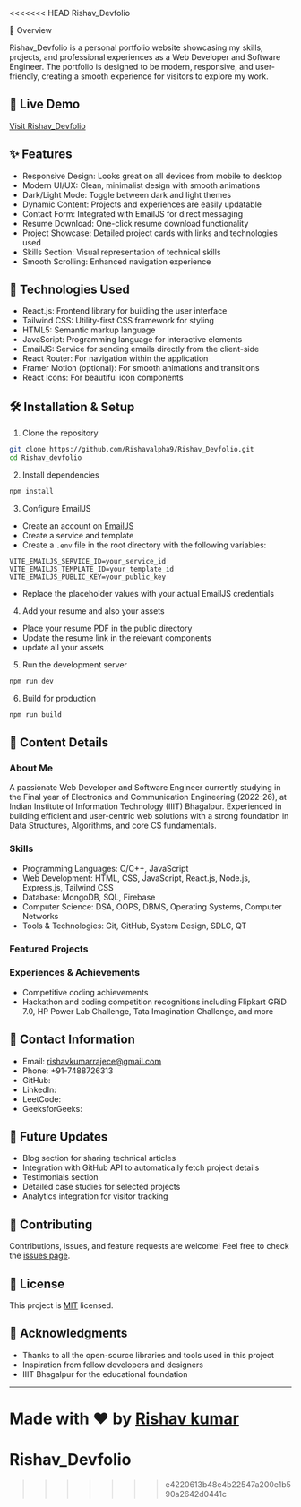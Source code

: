 <<<<<<< HEAD
Rishav_Devfolio


 📌 Overview

Rishav_Devfolio is a personal portfolio website showcasing my skills, projects, and professional experiences as a Web Developer and Software Engineer. The portfolio is designed to be modern, responsive, and user-friendly, creating a smooth experience for visitors to explore my work.

## 🚀 Live Demo

[Visit Rishav_Devfolio]()

## ✨ Features

- Responsive Design: Looks great on all devices from mobile to desktop
- Modern UI/UX: Clean, minimalist design with smooth animations
- Dark/Light Mode: Toggle between dark and light themes
- Dynamic Content: Projects and experiences are easily updatable
- Contact Form: Integrated with EmailJS for direct messaging
- Resume Download: One-click resume download functionality
- Project Showcase: Detailed project cards with links and technologies used
- Skills Section: Visual representation of technical skills
- Smooth Scrolling: Enhanced navigation experience


## 🔧 Technologies Used

- React.js: Frontend library for building the user interface
- Tailwind CSS: Utility-first CSS framework for styling
- HTML5: Semantic markup language
- JavaScript: Programming language for interactive elements
- EmailJS: Service for sending emails directly from the client-side
- React Router: For navigation within the application
- Framer Motion (optional): For smooth animations and transitions
- React Icons: For beautiful icon components

## 🛠️ Installation & Setup

1. Clone the repository

```bash
git clone https://github.com/Rishavalpha9/Rishav_Devfolio.git
cd Rishav_devfolio
```

2. Install dependencies

```bash
npm install
```

3. Configure EmailJS

- Create an account on [EmailJS](https://www.emailjs.com/)
- Create a service and template
- Create a `.env` file in the root directory with the following variables:

```
VITE_EMAILJS_SERVICE_ID=your_service_id
VITE_EMAILJS_TEMPLATE_ID=your_template_id
VITE_EMAILJS_PUBLIC_KEY=your_public_key
```

- Replace the placeholder values with your actual EmailJS credentials

4. Add your resume and also your assets 

- Place your resume PDF in the public directory
- Update the resume link in the relevant components
- update all your assets

5. Run the development server

```bash
npm run dev
```

6. Build for production

```bash
npm run build
```

## 📄 Content Details

### About Me
A passionate Web Developer and Software Engineer currently studying in the Final year of Electronics and Communication Engineering (2022-26), at Indian Institute of Information Technology (IIIT) Bhagalpur. Experienced in building efficient and user-centric web solutions with a strong foundation in Data Structures, Algorithms, and core CS fundamentals.

### Skills
- Programming Languages: C/C++, JavaScript
- Web Development: HTML, CSS, JavaScript, React.js, Node.js, Express.js, Tailwind CSS
- Database: MongoDB, SQL, Firebase
- Computer Science: DSA, OOPS, DBMS, Operating Systems, Computer Networks
- Tools & Technologies: Git, GitHub, System Design, SDLC, QT

### Featured Projects


### Experiences & Achievements

- Competitive coding achievements 
- Hackathon and coding competition recognitions including Flipkart GRiD 7.0, HP Power Lab Challenge, Tata Imagination Challenge, and more


## 📱 Contact Information

- Email: rishavkumarrajece@gmail.com
- Phone: +91-7488726313
- GitHub: 
- LinkedIn: 
- LeetCode: 
- GeeksforGeeks:

## 🔄 Future Updates

- Blog section for sharing technical articles
- Integration with GitHub API to automatically fetch project details
- Testimonials section
- Detailed case studies for selected projects
- Analytics integration for visitor tracking

## 🤝 Contributing

Contributions, issues, and feature requests are welcome! Feel free to check the [issues page](https://github.com/).

## 📜 License

This project is [MIT](https://choosealicense.com/licenses/mit/) licensed.

## 🙏 Acknowledgments

- Thanks to all the open-source libraries and tools used in this project
- Inspiration from fellow developers and designers
- IIIT Bhagalpur for the educational foundation

---

Made with ❤️ by [Rishav kumar](https://github.com/)
=======
# Rishav_Devfolio
>>>>>>> e4220613b48e4b22547a200e1b590a2642d0441c
